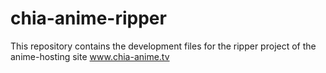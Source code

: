 # chia-anime-ripper
This repository contains the development files for the ripper project of the anime-hosting site www.chia-anime.tv
